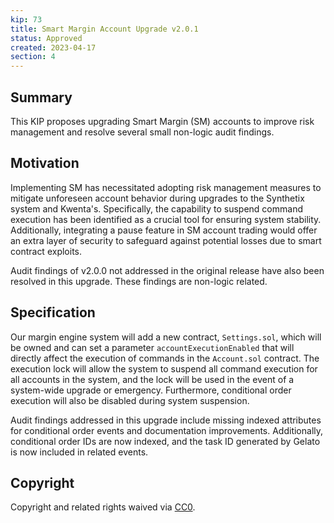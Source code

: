 ```yaml
---
kip: 73
title: Smart Margin Account Upgrade v2.0.1
status: Approved
created: 2023-04-17
section: 4
---
```


## Summary
This KIP proposes upgrading Smart Margin (SM) accounts to improve risk management and resolve several small non-logic audit findings.

## Motivation
Implementing SM has necessitated adopting risk management measures to mitigate unforeseen account behavior during upgrades to the Synthetix system and Kwenta's. Specifically, the capability to suspend command execution has been identified as a crucial tool for ensuring system stability. Additionally, integrating a pause feature in SM account trading would offer an extra layer of security to safeguard against potential losses due to smart contract exploits.

Audit findings of v2.0.0 not addressed in the original release have also been resolved in this upgrade. These findings are non-logic related.

## Specification
Our margin engine system will add a new contract, `Settings.sol`, which will be owned and can set a parameter `accountExecutionEnabled` that will directly affect the execution of commands in the `Account.sol` contract. The execution lock will allow the system to suspend all command execution for all accounts in the system, and the lock will be used in the event of a system-wide upgrade or emergency. Furthermore, conditional order execution will also be disabled during system suspension.

Audit findings addressed in this upgrade include missing indexed attributes for conditional order events and documentation improvements. Additionally, conditional order IDs are now indexed, and the task ID generated by Gelato is now included in related events.

## Copyright
Copyright and related rights waived via [CC0](https://creativecommons.org/publicdomain/zero/1.0/).